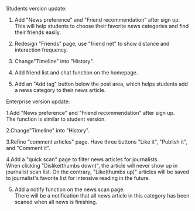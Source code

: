 Students version update:  

1. Add "News preference" and "Friend recommendation" after sign up.  
This will help students to choose their favorite news categories and find their friends easily.  

2. Redesign "Friends" page, use "friend net" to show distance and interaction frequency.  

3. Change"Timeline" into "History".  

4. Add friend list and chat function on the homepage.  

5. Add an "Add tag" button below the post area, which helps students add a news category to their news article.  


Enterprise version update:  

1.Add "News preference" and "Friend recommendation" after sign up.  
The function is similar to student version.  

2.Change"Timeline" into "History".  

3.Refine "comment articles" page. Have three buttons "Like it", "Publish it", and "Comment it".  

4.Add a "quick scan" page to filter news articles for journalists.   
When clicking "Dislike(thumbs down)", the article will never show up in journalist scan list. On the contrary, "Like(thumbs up)" articles will be saved to journalist's favorite list for intensive reading in the future.  

5. Add a notify function on the news scan page.   
There will be a notification that all news article in this category has been scaned when all news is finishing.
